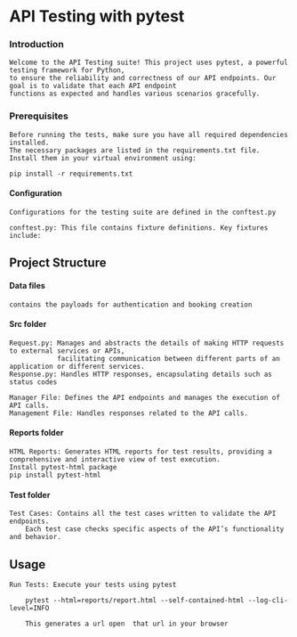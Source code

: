 # API Testing with pytest

### Introduction

    Welcome to the API Testing suite! This project uses pytest, a powerful testing framework for Python, 
    to ensure the reliability and correctness of our API endpoints. Our goal is to validate that each API endpoint
    functions as expected and handles various scenarios gracefully.

### Prerequisites

    Before running the tests, make sure you have all required dependencies installed. 
    The necessary packages are listed in the requirements.txt file. 
    Install them in your virtual environment using:

    pip install -r requirements.txt


#### Configuration 

    Configurations for the testing suite are defined in the conftest.py

    conftest.py: This file contains fixture definitions. Key fixtures include:
    
## Project Structure

#### Data files

    contains the payloads for authentication and booking creation 

#### Src folder

    Request.py: Manages and abstracts the details of making HTTP requests to external services or APIs, 
                facilitating communication between different parts of an application or different services.
    Response.py: Handles HTTP responses, encapsulating details such as status codes

    Manager File: Defines the API endpoints and manages the execution of API calls.
    Management File: Handles responses related to the API calls.

#### Reports folder

    HTML Reports: Generates HTML reports for test results, providing a comprehensive and interactive view of test execution.
    Install pytest-html package 
    pip install pytest-html

#### Test folder

    Test Cases: Contains all the test cases written to validate the API endpoints. 
        Each test case checks specific aspects of the API’s functionality and behavior.


## Usage

    Run Tests: Execute your tests using pytest 

        pytest --html=reports/report.html --self-contained-html --log-cli-level=INFO

        This generates a url open  that url in your browser 
    
